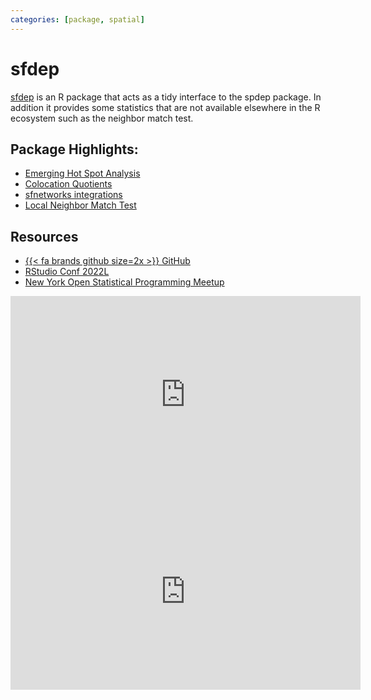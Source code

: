 ```yaml
---
categories: [package, spatial]
---
```


# sfdep

[sfdep](https://sfdep.josiahparry.com) is an R package that acts as a tidy interface to the spdep package. In addition it provides some statistics that are not available elsewhere in the R ecosystem such as the neighbor match test.


## Package Highlights: 

- [Emerging Hot Spot Analysis](https://sfdep.josiahparry.com/articles/understanding-emerging-hotspots.html)
- [Colocation Quotients](https://sfdep.josiahparry.com/articles/colocation-analysis.html)
- [sfnetworks integrations](https://sfdep.josiahparry.com/reference/index.html#networks)
- [Local Neighbor Match Test](https://sfdep.josiahparry.com/reference/nb_match_test.html)

## Resources

- [{{< fa brands github size=2x >}}  GitHub](https://github.com/josiahparry/sfdep)
- [RStudio Conf 2022L](https://www.youtube.com/watch?v=9ijjOwDb_pE&ab_channel=PositPBC)
- [New York Open Statistical Programming Meetup](https://www.youtube.com/watch?v=i_MA1U6SJ1Y&t=1301s&ab_channel=LanderAnalytics)

<iframe width="560" height="315" src="https://www.youtube.com/embed/9ijjOwDb_pE" title="YouTube video player" frameborder="0" allow="accelerometer; autoplay; clipboard-write; encrypted-media; gyroscope; picture-in-picture" allowfullscreen></iframe>



<iframe width="560" height="315" src="https://www.youtube.com/embed/i_MA1U6SJ1Y" title="YouTube video player" frameborder="0" allow="accelerometer; autoplay; clipboard-write; encrypted-media; gyroscope; picture-in-picture" allowfullscreen></iframe>